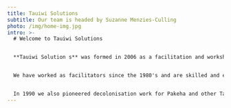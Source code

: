 ```yaml
---
title: Tauiwi Solutions
subtitle: Our team is headed by Suzanne Menzies-Culling
photo: /img/home-img.jpg
intro: >-
  # Welcome to Tauiwi Solutions


  **Tauiwi Solution s** was formed in 2006 as a facilitation and workshop service offered by cross-cultural Tauiwi facilitators based in Otepoti (Dunedin).


  We have worked as facilitators since the 1980's and are skilled and experienced Treaty of Waitangi educators.


  In 1990 we also pioneered decolonisation work for Pakeha and other Tauiwi peoples under the name Beams & Specks Workshops. These decolonisation workshops focused on exploring how issues of colonisation affected
---
```

